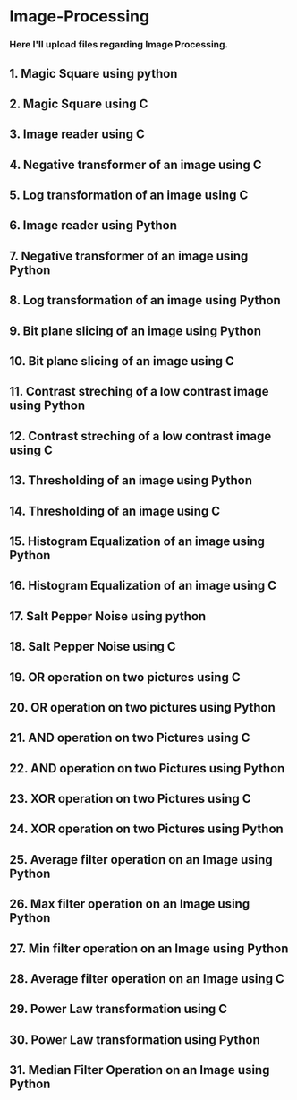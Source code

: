 # Image-Processing

### Here I'll upload files regarding Image Processing.

## 1. Magic Square using python
## 2. Magic Square using C 
## 3. Image reader using C
## 4. Negative transformer of an image using C
## 5. Log transformation of an image using C
## 6. Image reader using Python
## 7. Negative transformer of an image using Python
## 8. Log transformation of an image using Python
## 9. Bit plane slicing of an image using Python
## 10. Bit plane slicing of an image using C
## 11. Contrast streching of a low contrast image using Python
## 12. Contrast streching of a low contrast image using C
## 13. Thresholding of an image using Python
## 14. Thresholding of an image using C
## 15. Histogram Equalization of an image using Python
## 16. Histogram Equalization of an image using C
## 17. Salt Pepper Noise using python
## 18. Salt Pepper Noise using C
## 19. OR operation on two pictures using C
## 20. OR operation on two pictures using Python
## 21. AND operation on two Pictures using C
## 22. AND operation on two Pictures using Python 
## 23. XOR operation on two Pictures using C
## 24. XOR operation on two Pictures using Python
## 25. Average filter operation on an Image using Python
## 26. Max filter operation on an Image using Python
## 27. Min filter operation on an Image using Python
## 28. Average filter operation on an Image using C
## 29. Power Law transformation using C
## 30. Power Law transformation using Python
## 31. Median Filter Operation on an Image using Python